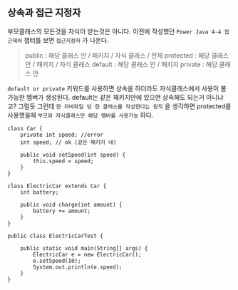 ## 상속과 접근 지정자

부모클래스의 모든것을 자식이 받는것은 아니다.
이전에 작성했던 `Power Java 4-4 접근제어` 챕터를 보면
`접근지정자` 가 나온다.

> public : 해당 클래스 안 / 패키지 / 자식 클래스 / 전체
> protected : 해당 클래스 안 / 패키지 / 자식 클래스
> default : 해당 클래스 안 / 패키지
> private : 해당 클래스 안

`default or private` 키워드를 사용하면 상속을 하더라도 자식클래스에서 사용이 불가능한 멤버가 생성된다.
default는 같은 패키지안에 있으면 상속해도 되는거 아니냐고? 그럴듯
그런데 `한 자바파일 당 한 클래스를 작성한다는 원칙` 을 생각하면
protected를 사용했을때 `부모와 자식클래스만 해당 멤버를 사용가능` 하다.

```
class Car {
    private int speed; //error
    int speed; // ok (같은 패키지 내)

    public void setSpeed(int speed) {
        this.speed = speed;
    }
}

class ElectricCar extends Car {
    int battery;

    public void charge(int amount) {
        battery += amount;
    }
}

public class ElectricCarTest {

    public static void main(String[] args) {
        ElectricCar e = new ElectricCar();
        e.setSpeed(10);
        System.out.println(e.speed);
    }
}
```
